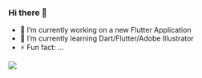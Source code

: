 ### Hi there 👋


- 🔭 I’m currently working on a new Flutter Application
- 🌱 I’m currently learning Dart/Flutter/Adobe Illustrator
- ⚡ Fun fact: ...

![](https://github-readme-stats.vercel.app/api?username=HoussemTN&count_private=true&theme=default&show_icons=true)
